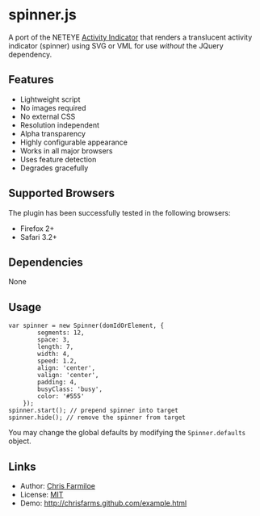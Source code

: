 spinner.js 
==========

A port of the NETEYE [Activity Indicator](/neteye/jquery-plugins/tree/master/activity-indicator) that renders a translucent activity indicator (spinner)
using SVG or VML for use *without* the JQuery dependency.

Features
--------

* Lightweight script
* No images required
* No external CSS
* Resolution independent
* Alpha transparency
* Highly configurable appearance
* Works in all major browsers
* Uses feature detection
* Degrades gracefully

Supported Browsers
------------------

The plugin has been successfully tested in the following browsers:

* Firefox 2+
* Safari 3.2+

Dependencies
------------

None

Usage
-----

    var spinner = new Spinner(domIdOrElement, {
			segments: 12,
			space: 3,
			length: 7,
			width: 4,
			speed: 1.2,
			align: 'center',
			valign: 'center',
			padding: 4,
			busyClass: 'busy',
			color: '#555'
		});
    spinner.start(); // prepend spinner into target
    spinner.hide(); // remove the spinner from target

You may change the global defaults by modifying the `Spinner.defaults` object.

Links
-----

* Author:  [Chris Farmiloe](http://github.com/chrisfarms)
* License: [MIT](http://chrisfarms.github.com/MIT-LICENSE.txt)
* Demo:    http://chrisfarms.github.com/example.html

